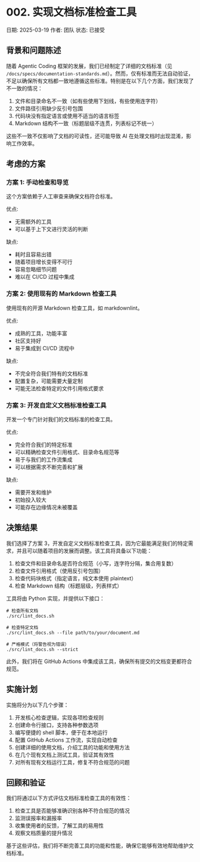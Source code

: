 # 002. 实现文档标准检查工具

日期: 2025-03-19
作者: 团队
状态: 已接受

## 背景和问题陈述

随着 Agentic Coding 框架的发展，我们已经制定了详细的文档标准（见 `/docs/specs/documentation-standards.md`）。然而，仅有标准而无法自动验证，不足以确保所有文档都一致地遵循这些标准。特别是在以下几个方面，我们发现了不一致的情况：

1. 文件和目录命名不一致（如有些使用下划线，有些使用连字符）
2. 文件路径引用缺少反引号包围
3. 代码块没有指定语言或使用不适当的语言标签
4. Markdown 结构不一致（标题层级不连贯，列表标记不统一）

这些不一致不仅影响了文档的可读性，还可能导致 AI 在处理文档时出现混淆，影响工作效率。

## 考虑的方案

### 方案 1: 手动检查和导览

这个方案依赖于人工审查来确保文档符合标准。

优点:
- 无需额外的工具
- 可以基于上下文进行灵活的判断

缺点:
- 耗时且容易出错
- 随着项目增长变得不可行
- 容易忽略细节问题
- 难以在 CI/CD 过程中集成

### 方案 2: 使用现有的 Markdown 检查工具

使用现有的开源 Markdown 检查工具，如 markdownlint。

优点:
- 成熟的工具，功能丰富
- 社区支持好
- 易于集成到 CI/CD 流程中

缺点:
- 不完全符合我们特有的文档标准
- 配置复杂，可能需要大量定制
- 可能无法检查特定的文件引用格式要求

### 方案 3: 开发自定义文档标准检查工具

开发一个专门针对我们的文档标准的检查工具。

优点:
- 完全符合我们的特定标准
- 可以精确检查文件引用格式、目录命名规范等
- 易于与我们的工作流集成
- 可以根据需求不断完善和扩展

缺点:
- 需要开发和维护
- 初始投入较大
- 可能存在边缘情况未被覆盖

## 决策结果

我们选择了方案 3，开发自定义文档标准检查工具，因为它最能满足我们的特定需求，并且可以随着项目的发展而调整。该工具将具备以下功能：

1. 检查文件和目录命名是否符合规范（小写，连字符分隔，集合用复数）
2. 检查文件引用格式（使用反引号包围）
3. 检查代码块格式（指定语言，纯文本使用 plaintext）
4. 检查 Markdown 结构（标题层级，列表样式）

工具将由 Python 实现，并提供以下接口：

```plaintext
# 检查所有文档
./src/lint_docs.sh

# 检查特定文档
./src/lint_docs.sh --file path/to/your/document.md

# 严格模式（将警告视为错误）
./src/lint_docs.sh --strict
```

此外，我们将在 GitHub Actions 中集成该工具，确保所有提交的文档变更都符合规范。

## 实施计划

实施将分为以下几个步骤：

1. 开发核心检查逻辑，实现各项检查规则
2. 创建命令行接口，支持各种参数选项
3. 编写便捷的 shell 脚本，便于在本地运行
4. 配置 GitHub Actions 工作流，实现自动检查
5. 创建详细的使用文档，介绍工具的功能和使用方法
6. 在几个现有文档上测试工具，验证其有效性
7. 对所有现有文档运行工具，修复不符合规范的问题

## 回顾和验证

我们将通过以下方式评估文档标准检查工具的有效性：

1. 检查工具是否能够准确识别各种不符合规范的情况
2. 监测误报率和漏报率
3. 收集使用者的反馈，了解工具的易用性
4. 观察文档质量的提升情况

基于这些评估，我们将不断完善工具的功能和性能，确保它能够有效地帮助维护文档标准。